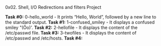 0x02. Shell, I/O Redirections and filters Project

**Task #0:** 0-hello_world - It prints “Hello, World”, followed by a new line to the standard output.
**Task #1:** 1-confused_smiley - It displays a confused smiley "(Ôo)'.
**Task #2:** 2-hellofile - It displays the content of the /etc/passwd file.
**Task #3:** 3-twofiles - It displays the content of /etc/passwd and /etc/hosts.
**Task #4:** 
